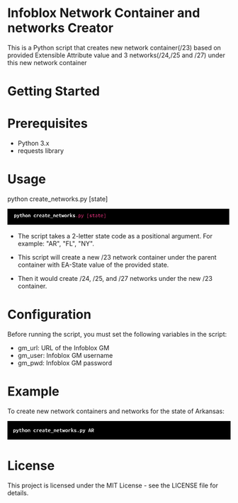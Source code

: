 # Infoblox Network Container and networks Creator

This is a Python script that creates new network container(/23) based on provided Extensible Attribute value and 3 networks(/24,/25 and /27) under this new network container


# Getting Started
# Prerequisites
- Python 3.x
- requests library

# Usage

python create_networks.py [state]

![](/images/usage.example.png)


- The script takes a 2-letter state code as a positional argument. For example: "AR", "FL", "NY".

- This script will create a new /23 network container under the parent container with EA-State value of the provided state. 

- Then it would  create /24, /25, and /27 networks under the new /23 container.

# Configuration
Before running the script, you must set the following variables in the script:

- gm_url: URL of the Infoblox GM
- gm_user: Infoblox GM username
- gm_pwd: Infoblox GM password
  
# Example
To create new network containers and networks for the state of Arkansas:

![](/images/usage_state=AR.png)


# License
This project is licensed under the MIT License - see the LICENSE file for details.